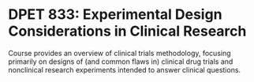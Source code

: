 # DPET 833: Experimental Design Considerations in Clinical Research

Course provides an overview of clinical trials methodology, focusing primarily on designs of (and common flaws in) clinical drug trials and nonclinical research experiments intended to answer clinical questions.